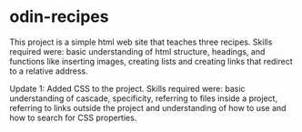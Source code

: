# odin-recipes

This project is a simple html web site that teaches three recipes. Skills required were: basic understanding of html structure, headings, and functions like inserting images, creating lists and creating links that redirect to a relative address. 

Update 1: Added CSS to the project. Skills required were: basic understanding of cascade, specificity, referring to files inside a project, referring to links outside the project and understanding of how to use and how to search for CSS properties.